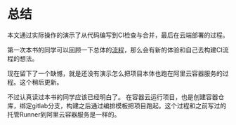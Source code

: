 # 总结

本文通过实际操作的演示了从代码编写到CI检查与合并，最后在云端部署的过程。

第一次本书的同学可以回顾一下总体的[流程](flow.md)，那么会有新的体验和自己去构建CI流程的想法。

现在留下了一个缺憾，就是还没有演示怎么把项目本体也跑在阿里云容器服务的过程。这个稍后更新。

不过认真读过本书的同学应该已经明白了。
在容器云运行项目，也是创建容器仓库，绑定gitlab分支，构建之后通过编排模板把项目跑起。这个过程和之前写过的托管Runner到阿里云容器服务是一样的。
